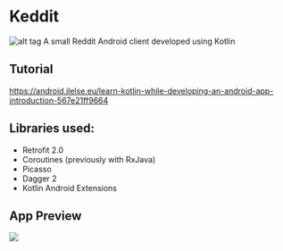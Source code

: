 # Keddit
![alt tag](https://raw.github.com/juanchosaravia/Keddit/master/resources/keddit_portada_v2.png)
A small Reddit Android client developed using Kotlin

## Tutorial
https://android.jlelse.eu/learn-kotlin-while-developing-an-android-app-introduction-567e21ff9664

## Libraries used:
- Retrofit 2.0
- Coroutines (previously with RxJava)
- Picasso
- Dagger 2
- Kotlin Android Extensions

## App Preview
![](https://cdn-images-1.medium.com/max/1600/1*LjA2bmJis-81xzwmcbcrZg.gif)
